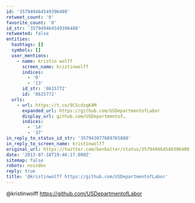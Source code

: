```yaml
---
id: '357949464549396480'
retweet_count: '0'
favorite_count: '0'
id_str: '357949464549396480'
retweeted: false
entities:
  hashtags: []
  symbols: []
  user_mentions:
    - name: kristin wolff
      screen_name: kristinwolff
      indices:
        - '0'
        - '13'
      id_str: '8615772'
      id: '8615772'
  urls:
    - url: https://t.co/9C5cdzqK4M
      expanded_url: https://github.com/USDepartmentofLabor
      display_url: github.com/USDepartmentof…
      indices:
        - '14'
        - '37'
in_reply_to_status_id_str: '357943077689765888'
in_reply_to_screen_name: kristinwolff
original_url: https://twitter.com/benbalter/status/357949464549396480
date: '2013-07-18T19:46:17.000Z'
sitemap: false
robots: noindex
reply: true
title: '@kristinwolff https://github.com/USDepartmentofLabor'
---
```


@kristinwolff https://github.com/USDepartmentofLabor